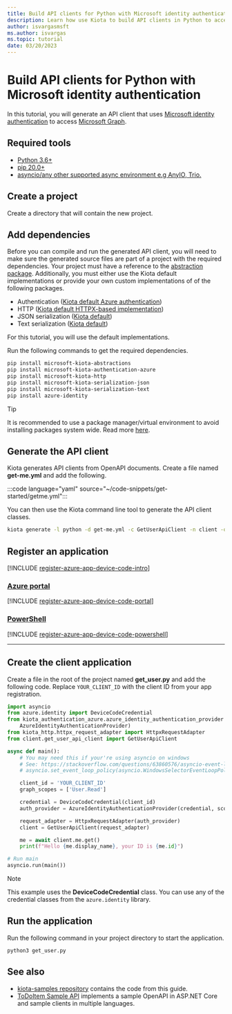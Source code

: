 ```yaml
---
title: Build API clients for Python with Microsoft identity authentication
description: Learn how use Kiota to build API clients in Python to access APIs that require Microsoft identity authentication.
author: isvargasmsft
ms.author: isvargas
ms.topic: tutorial
date: 03/20/2023
---
```


# Build API clients for Python with Microsoft identity authentication

In this tutorial, you will generate an API client that uses [Microsoft identity authentication](/azure/active-directory/fundamentals/auth-oauth2) to access [Microsoft Graph](/graph/overview).

## Required tools

- [Python 3.6+](https://www.python.org/)
- [pip 20.0+](https://pip.pypa.io/en/stable/)
- [asyncio/any other supported async environment e.g AnyIO, Trio.](https://docs.python.org/3/library/asyncio.html)

## Create a project

Create a directory that will contain the new project.

## Add dependencies

Before you can compile and run the generated API client, you will need to make sure the generated source files are part of a project with the required dependencies. Your project must have a reference to the [abstraction package](https://github.com/microsoft/kiota-abstractions-python). Additionally, you must either use the Kiota default implementations or provide your own custom implementations of of the following packages.

- Authentication ([Kiota default Azure authentication](https://github.com/microsoft/kiota-authentication-azure-python))
- HTTP ([Kiota default HTTPX-based implementation](https://github.com/microsoft/kiota-http-python))
- JSON serialization ([Kiota default](https://github.com/microsoft/kiota-serialization-json-python))
- Text serialization ([Kiota default](https://github.com/microsoft/kiota-serialization-text-python))

For this tutorial, you will use the default implementations.

Run the following commands to get the required dependencies.

```bash
pip install microsoft-kiota-abstractions
pip install microsoft-kiota-authentication-azure
pip install microsoft-kiota-http
pip install microsoft-kiota-serialization-json
pip install microsoft-kiota-serialization-text
pip install azure-identity
```

> [!TIP]
> It is recommended to use a package manager/virtual environment to avoid installing packages system wide. Read more [here](https://packaging.python.org/en/latest/).

## Generate the API client

Kiota generates API clients from OpenAPI documents. Create a file named **get-me.yml** and add the following.

:::code language="yaml" source="~/code-snippets/get-started/getme.yml":::

You can then use the Kiota command line tool to generate the API client classes.

```bash
kiota generate -l python -d get-me.yml -c GetUserApiClient -n client -o ./client
```

## Register an application

[!INCLUDE [register-azure-app-device-code-intro](../includes/register-azure-app-device-code-intro.md)]

<!-- markdownlint-disable MD051 -->
### [Azure portal](#tab/portal)

[!INCLUDE [register-azure-app-device-code-portal](../includes/register-azure-app-device-code-portal.md)]

### [PowerShell](#tab/powershell)

[!INCLUDE [register-azure-app-device-code-powershell](../includes/register-azure-app-device-code-powershell.md)]
<!-- markdownlint-enable MD051 -->

---

## Create the client application

Create a file in the root of the project named **get_user.py** and add the following code. Replace `YOUR_CLIENT_ID` with the client ID from your app registration.

<!-- :::code language="python" source="~/code-snippets/get-started/azure-auth/python/get_user.py" id="ProgramSnippet"::: -->

```python
import asyncio
from azure.identity import DeviceCodeCredential
from kiota_authentication_azure.azure_identity_authentication_provider import (
    AzureIdentityAuthenticationProvider)
from kiota_http.httpx_request_adapter import HttpxRequestAdapter
from client.get_user_api_client import GetUserApiClient

async def main():
    # You may need this if your're using asyncio on windows
    # See: https://stackoverflow.com/questions/63860576/asyncio-event-loop-is-closed-when-using-asyncio-run
    # asyncio.set_event_loop_policy(asyncio.WindowsSelectorEventLoopPolicy())

    client_id = 'YOUR_CLIENT_ID'
    graph_scopes = ['User.Read']

    credential = DeviceCodeCredential(client_id)
    auth_provider = AzureIdentityAuthenticationProvider(credential, scopes=graph_scopes)

    request_adapter = HttpxRequestAdapter(auth_provider)
    client = GetUserApiClient(request_adapter)

    me = await client.me.get()
    print(f"Hello {me.display_name}, your ID is {me.id}")

# Run main
asyncio.run(main())
```

> [!NOTE]
> This example uses the **DeviceCodeCredential** class. You can use any of the credential classes from the `azure.identity` library.

## Run the application

Run the following command in your project directory to start the application.

```shell
python3 get_user.py
```

## See also

- [kiota-samples repository](https://github.com/microsoft/kiota-samples/tree/main/get-started/azure-auth/python) contains the code from this guide.
- [ToDoItem Sample API](https://github.com/microsoft/kiota-samples/tree/main/sample-api) implements a sample OpenAPI in ASP.NET Core and sample clients in multiple languages.
